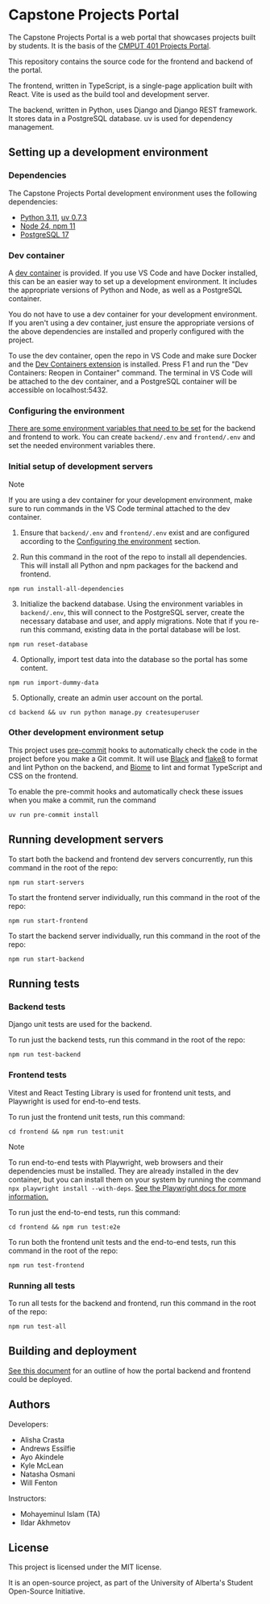 # Capstone Projects Portal

The Capstone Projects Portal is a web portal that showcases projects built by students.
It is the basis of the [CMPUT 401 Projects Portal](https://cmput401.ca).

This repository contains the source code for the frontend and backend of the portal.

The frontend, written in TypeScript, is a single-page application built with React.
Vite is used as the build tool and development server.

The backend, written in Python, uses Django and Django REST framework. It stores data in a PostgreSQL database.
uv is used for dependency management.

## Setting up a development environment

### Dependencies

The Capstone Projects Portal development environment uses the following dependencies:

- [Python 3.11](https://www.python.org/downloads/), [uv 0.7.3](https://docs.astral.sh/uv/getting-started/installation/)
- [Node 24, npm 11](https://nodejs.org/en/download)
- [PostgreSQL 17](https://www.postgresql.org/download/)

### Dev container

A [dev container](https://code.visualstudio.com/docs/devcontainers/containers) is provided.
If you use VS Code and have Docker installed, this can be an easier way to set up a development environment.
It includes the appropriate versions of Python and Node, as well as a PostgreSQL container.

You do not have to use a dev container for your development environment. If you aren't using a dev container,
just ensure the appropriate versions of the above dependencies are installed and properly configured with the project.

To use the dev container, open the repo in VS Code and make sure Docker and the
[Dev Containers extension](https://marketplace.visualstudio.com/items?itemName=ms-vscode-remote.remote-containers) is installed.
Press F1 and run the "Dev Containers: Reopen in Container" command. The terminal in VS Code will be attached
to the dev container, and a PostgreSQL container will be accessible on localhost:5432.

### Configuring the environment

[There are some environment variables that need to be set](docs/environment-variables.md)
for the backend and frontend to work. You can create `backend/.env` and `frontend/.env`
and set the needed environment variables there.

### Initial setup of development servers

> [!NOTE]
> If you are using a dev container for your development environment,
> make sure to run commands in the VS Code terminal attached to the dev container.

1. Ensure that `backend/.env` and `frontend/.env` exist and are configured according to the
   [Configuring the environment](#configuring-the-environment) section.

2. Run this command in the root of the repo to install all dependencies.
   This will install all Python and npm packages for the backend and frontend.

```
npm run install-all-dependencies
```

3. Initialize the backend database. Using the environment variables in `backend/.env`, this will
   connect to the PostgreSQL server, create the necessary database and user, and apply migrations.
   Note that if you re-run this command, existing data in the portal database will be lost.

```
npm run reset-database
```

4. Optionally, import test data into the database so the portal has some content.

```
npm run import-dummy-data
```

5. Optionally, create an admin user account on the portal.

```
cd backend && uv run python manage.py createsuperuser
```

### Other development environment setup

This project uses [pre-commit](https://pre-commit.com/) hooks to automatically check the code in the project
before you make a Git commit. It will use [Black](https://black.readthedocs.io/en/stable/) and
[flake8](https://github.com/pycqa/flake8) to format and lint Python on the backend, and [Biome](https://biomejs.dev/)
to lint and format TypeScript and CSS on the frontend.

To enable the pre-commit hooks and automatically check these issues when you make a commit, run the command
```
uv run pre-commit install
```

## Running development servers

To start both the backend and frontend dev servers concurrently, run this command in the root of the repo:

```
npm run start-servers
```

To start the frontend server individually, run this command in the root of the repo:

```
npm run start-frontend
```

To start the backend server individually, run this command in the root of the repo:

```
npm run start-backend
```

## Running tests

### Backend tests

Django unit tests are used for the backend.

To run just the backend tests, run this command in the root of the repo:

```
npm run test-backend
```

### Frontend tests

Vitest and React Testing Library is used for frontend unit tests, and Playwright is used
for end-to-end tests.

To run just the frontend unit tests, run this command:

```
cd frontend && npm run test:unit
```

> [!NOTE]
> To run end-to-end tests with Playwright, web browsers and their dependencies must be installed.
> They are already installed in the dev container, but you can install them on your system by running the command
> `npx playwright install --with-deps`. [See the Playwright docs for more information.](https://playwright.dev/docs/browsers)

To run just the end-to-end tests, run this command:

```
cd frontend && npm run test:e2e
```

To run both the frontend unit tests and the end-to-end tests, run this command in the root of the repo:

```
npm run test-frontend
```

### Running all tests

To run all tests for the backend and frontend, run this command in the root of the repo:

```
npm run test-all
```

## Building and deployment

[See this document](docs/deployment.md) for an outline of how the portal backend and frontend
could be deployed.

## Authors

Developers:

- Alisha Crasta
- Andrews Essilfie
- Ayo Akindele
- Kyle McLean
- Natasha Osmani
- Will Fenton

Instructors:

- Mohayeminul Islam (TA)
- Ildar Akhmetov

## License

This project is licensed under the MIT license.

It is an open-source project, as part of the University of Alberta's Student Open-Source Initiative.
